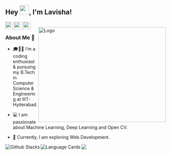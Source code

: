 ## Hey <img src="https://github.com/TheDudeThatCode/TheDudeThatCode/blob/master/Assets/Hi.gif" width="29px">, I'm Lavisha!

<a href="https://www.linkedin.com/in/lavisha-bhambri-630384196/">
  <img align="left" width="24px" src="https://cdn.jsdelivr.net/npm/simple-icons@v3/icons/linkedin.svg"  />
</a>
<a href="mailto:bhambrilavisha@gmail.com">
  <img align="left" width="26px" src="https://cdn.jsdelivr.net/npm/simple-icons@v3/icons/gmail.svg" />
</a>
<a href="https://www.instagram.com/lavishabhambri/">
    <img align="left" width="24px" src="https://cdn.jsdelivr.net/npm/simple-icons@v3/icons/instagram.svg" />
</a>  
<br />
<img src="https://cdn.dribbble.com/users/1519660/screenshots/4536550/girl-_-laptop.gif" align="right" alt="Logo" width="400" height="300">

### About Me 🚀

- 🎓👨‍💻 I’m a coding enthusiast & pursuing my B.Tech in Computer Science & Engineering at IIIT-Hyderabad. 

- 💻  I am passionate about Machine Learning, Deep Learning and Open CV.

- 🔭 Currently, I am exploring Web Development. 


<!--## Here is what I’m currently working on 
Here are some ideas to get you started:
- 🔭 I’m currently working at ... IIIT Hyderabad.
- 🌱 I’m currently learning ... Web Develeopment.
- 💬 Ask me about ... Anything!
- 😄 Pronouns: ... She/Her-->
<!--- 📫 How to reach me: ...-->
<!--- 👯 I’m looking to collaborate on ...--> 
<!--- 🤔 I’m looking for help with ... -->
<!--- ⚡ Fun fact: ... -->

<img align="left" alt="Github Stacks" src="https://github-readme-stats.vercel.app/api?username=lavishabhambri&hide=issues&count_private=true&show_icons=true&include_all_commits=true" />

<img align="left" alt="Language Cards" src="https://github-readme-stats.vercel.app/api/top-langs/?username=lavishabhambri&layout=compact" />

<img align="left" src="https://komarev.com/ghpvc/?username=lavishabhambri" />
